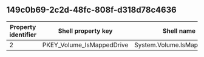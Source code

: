 ## 149c0b69-2c2d-48fc-808f-d318d78c4636

Property identifier | Shell property key | Shell name | Alias
--- | --- | --- | ---
2 | PKEY_Volume_IsMappedDrive | System.Volume.IsMappedDrive | 


